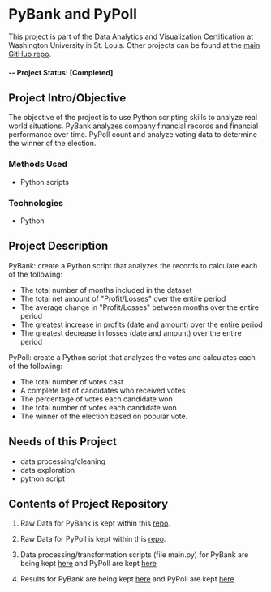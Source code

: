 # PyBank and PyPoll
This project is part of the Data Analytics and Visualization Certification at Washington University in St. Louis.  Other projects can be found at the [main GitHub repo](https://github.com/jfandata).

#### -- Project Status: [Completed]

## Project Intro/Objective
The objective of the project is to use Python scripting skills to analyze real world situations. PyBank analyzes company financial records and financial performance over time. PyPoll count and analyze voting data to determine the winner of the election. 

### Methods Used
* Python scripts

### Technologies
* Python

## Project Description
PyBank: create a Python script that analyzes the records to calculate each of the following:
- The total number of months included in the dataset
- The total net amount of "Profit/Losses" over the entire period
- The average change in "Profit/Losses" between months over the entire period
- The greatest increase in profits (date and amount) over the entire period
- The greatest decrease in losses (date and amount) over the entire period

PyPoll: create a Python script that analyzes the votes and calculates each of the following:
- The total number of votes cast
- A complete list of candidates who received votes
- The percentage of votes each candidate won
- The total number of votes each candidate won
- The winner of the election based on popular vote.

## Needs of this Project

- data processing/cleaning
- data exploration
- python script

## Contents of Project Repository

1. Raw Data for PyBank is kept within this [repo](https://github.com/jfandata/PYTHON-PyPoll-PyBank/tree/master/PyBank/Resources).

2. Raw Data for PyPoll is kept within this [repo](https://github.com/jfandata/PYTHON-PyPoll-PyBank/tree/master/PyPoll/Resources).

2. Data processing/transformation scripts (file main.py) for PyBank are being kept [here](https://github.com/jfandata/PYTHON-PyPoll-PyBank/blob/master/PyBank/main.py) and PyPoll are kept [here](https://github.com/jfandata/PYTHON-PyPoll-PyBank/blob/master/PyPoll/main.py)

3. Results for PyBank are being kept [here](https://github.com/jfandata/PYTHON-PyPoll-PyBank/blob/master/PyBank/Results.txt) and PyPoll are kept [here](https://github.com/jfandata/PYTHON-PyPoll-PyBank/blob/master/PyPoll/Results.txt)
